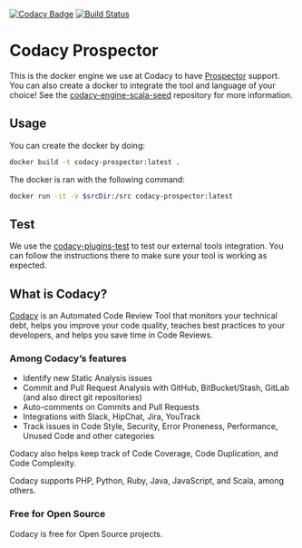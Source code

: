 [![Codacy Badge](https://api.codacy.com/project/badge/Grade/c4fb741e9a4f430dae15fd2b8e812dd5)](https://www.codacy.com/gh/codacy/codacy-prospector?utm_source=github.com&amp;utm_medium=referral&amp;utm_content=codacy/codacy-prospector&amp;utm_campaign=Badge_Grade)
[![Build Status](https://circleci.com/gh/codacy/codacy-pylint.svg?style=shield&circle-token=:circle-token)](https://circleci.com/gh/codacy/codacy-prospector)

# Codacy Prospector

This is the docker engine we use at Codacy to have [Prospector](https://github.com/PyCQA/prospector) support.
You can also create a docker to integrate the tool and language of your choice!
See the [codacy-engine-scala-seed](https://github.com/codacy/codacy-engine-scala-seed) repository for more information.

## Usage

You can create the docker by doing:

  ```bash
  docker build -t codacy-prospector:latest .
  ```

The docker is ran with the following command:

  ```bash
  docker run -it -v $srcDir:/src codacy-prospector:latest
  ```

## Test

We use the [codacy-plugins-test](https://github.com/codacy/codacy-plugins-test) to test our external tools integration.
You can follow the instructions there to make sure your tool is working as expected.

## What is Codacy?

[Codacy](https://www.codacy.com/) is an Automated Code Review Tool that monitors your technical debt, helps you improve your code quality, teaches best practices to your developers, and helps you save time in Code Reviews.

### Among Codacy’s features

- Identify new Static Analysis issues
- Commit and Pull Request Analysis with GitHub, BitBucket/Stash, GitLab (and also direct git repositories)
- Auto-comments on Commits and Pull Requests
- Integrations with Slack, HipChat, Jira, YouTrack
- Track issues in Code Style, Security, Error Proneness, Performance, Unused Code and other categories

Codacy also helps keep track of Code Coverage, Code Duplication, and Code Complexity.

Codacy supports PHP, Python, Ruby, Java, JavaScript, and Scala, among others.

### Free for Open Source

Codacy is free for Open Source projects.
